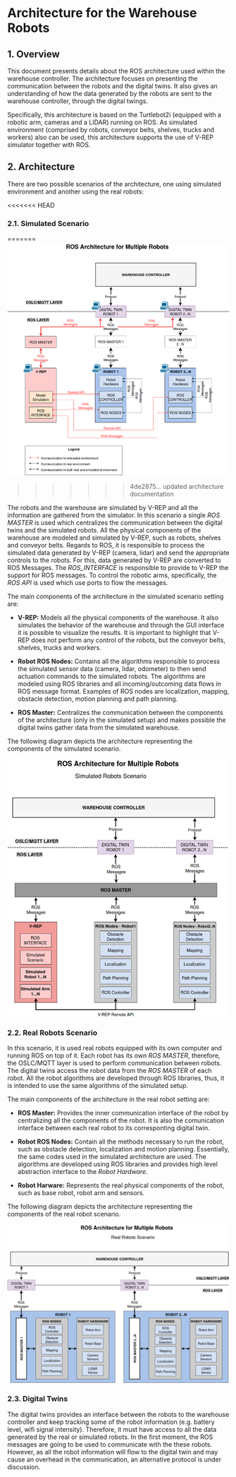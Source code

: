 # Architecture for the Warehouse Robots

## 1. Overview

This document presents details about the ROS architecture used within the warehouse controller. 
The architecture focuses on presenting the communication between the robots and the digital twins. It also gives an understanding of how the data generated by the robots are sent to the warehouse controller, through the digital twings.

Specifically, this architecture is based on the Turtlebot2i (equipped with a robotic arm, cameras and a LIDAR) running on ROS. As simulated environment (comprised by robots, conveyor belts, shelves, trucks and workers) also can be used, this architecture supports the use of V-REP simulator together with ROS.

## 2. Architecture

There are two possible scenarios of the architecture, one using simulated environment and another using the real robots:

<<<<<<< HEAD
### 2.1. Simulated Scenario
=======
![Robot Architecture using ROS](https://github.com/EricssonResearch/scott-eu/blob/simulation-ros/simulation-ros/doc/ROS_multirobot_architecture.png)
>>>>>>> 4de2875... updated architecture documentation

The robots and the warehouse are simulated by V-REP and all the information are gathered from the simulator. In this scenario a single *ROS MASTER* is used which centralizes the communication between the digital twins and the simulated robots. All the physical components of the warehouse are modeled and simulated by V-REP, such as robots, shelves and conveyor belts. Regards to ROS, it is responsible to process the simulated data generated by V-REP (camera, lidar) and send the appropriate controls to the robots. For this, data generated by V-REP are converted to ROS Messages. The *ROS_INTERFACE* is responsible to provide to V-REP the support for ROS messages. To control the robotic arms, specifically, the *ROS API* is used which use ports to flow the messages.

The main components of the architecture in the simulated scenario setting are:

- **V-REP:** Models all the physical components of the warehouse. It also simulates the behavior of the warehouse and through the GUI interface it is possible to visualize the results. It is important to highlight that V-REP does not perform any control of the robots, but the conveyor belts, shelves, trucks and workers. 

- **Robot ROS Nodes:** Contains all the algorithms responsible to process the simulated sensor data (camera, lidar, odometer) to then send actuation commands to the simulated robots. The algorithms are modeled using ROS libraries and all incoming/outcoming data flows in ROS message format. Examples of ROS nodes are localization, mapping, obstacle detection, motion planning and path planning.

- **ROS Master:** Centralizes the communication between the components of the architecture (only in the simulated setup) and makes possible the digital twins gather data from the simulated warehouse.

The following diagram depicts the architecture representing the components of the simulated scenario.

![ROS Architecture](https://github.com/EricssonResearch/scott-eu/blob/simulation-ros/simulation-ros/doc/ROS_multirobot_architecture_simulated.png)


### 2.2. Real Robots Scenario

In this scenario, it is used real robots equipped with its own computer and running ROS on top of it. Each robot has its own *ROS MASTER*, therefore, the OSLC/MQTT layer is used to perform communication between robots. The digital twins access the robot data from the *ROS MASTER* of each robot. All the robot algorithms are developed through ROS libraries, thus, it is intended to use the same algorithms of the simulated setup.

The main components of the architecture in the real robot setting are:

- **ROS Master:** Provides the inner communication interface of the robot by centralizing all the components of the robot. It is also the comunication interface between each real robot to its corresponting digital twin.

- **Robot ROS Nodes:** Contain all the methods necessary to run the robot, such as obstacle detection, localization and motion planning. Essentially, the same codes used in the simulated architecture are used. The algorithms are developed using ROS libraries and provides high level abstraction interface to the *Robot Hardware*.

- **Robot Harware:** Represents the real physical components of the robot, such as base robot, robot arm and sensors.

The following diagram depicts the architecture representing the components of the real robot scenario.

![ROS Architecture](https://github.com/EricssonResearch/scott-eu/blob/simulation-ros/simulation-ros/doc/ROS_multirobot_architecture_real.png)


### 2.3. Digital Twins

The digital twins provides an interface between the robots to the warehouse controller and keep tracking some of the robot information (e.g. battery level, wifi signal intensity). Therefore, it must have access to all the data generated by the real or simulated robots. In the first moment, the ROS messages are going to be used to communicate with the these robots. However, as all the robot information will flow to the digital twin and may cause an overhead in the communication, an alternative protocol is under discussion.
